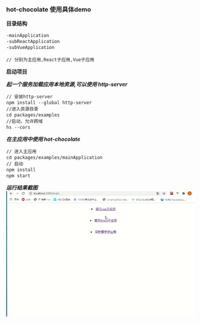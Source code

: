 ### hot-chocolate 使用具体demo 

**目录结构**
```
-mainApplication  
-subReactApplication  
-subVueApplication  

// 分别为主应用,React子应用,Vue子应用
```
**启动项目**

***起一个服务加载应用本地资源,可以使用 http-server***
```
// 安装http-server
npm install --global http-server
//进入资源目录
cd packages/examples
//启动，允许跨域
hs --cors
```

***在主应用中使用 hot-chocolate***
```
// 进入主应用
cd packages/examples/mainApplication
// 启动
npm install
npm start 
```
***运行结果截图***
 ![image](https://github.com/NeteaseLofter/hot-chocolate/blob/examples/packages/examples/demo.gif)




